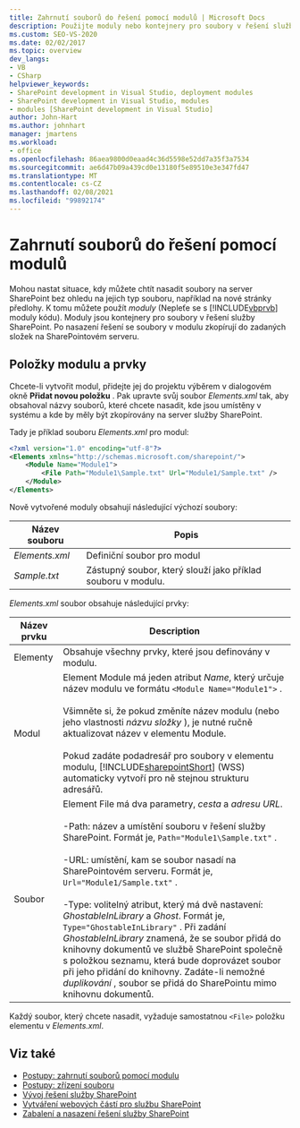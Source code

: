 ```yaml
---
title: Zahrnutí souborů do řešení pomocí modulů | Microsoft Docs
description: Použijte moduly nebo kontejnery pro soubory v řešení služby SharePoint pro nasazení souborů na server SharePoint bez ohledu na jejich typ souboru (například stránky předlohy).
ms.custom: SEO-VS-2020
ms.date: 02/02/2017
ms.topic: overview
dev_langs:
- VB
- CSharp
helpviewer_keywords:
- SharePoint development in Visual Studio, deployment modules
- SharePoint development in Visual Studio, modules
- modules [SharePoint development in Visual Studio]
author: John-Hart
ms.author: johnhart
manager: jmartens
ms.workload:
- office
ms.openlocfilehash: 86aea9800d0eaad4c36d5598e52dd7a35f3a7534
ms.sourcegitcommit: ae6d47b09a439cd0e13180f5e89510e3e347fd47
ms.translationtype: MT
ms.contentlocale: cs-CZ
ms.lasthandoff: 02/08/2021
ms.locfileid: "99892174"
---
```

# <a name="use-modules-to-include-files-in-the-solution"></a>Zahrnutí souborů do řešení pomocí modulů
  Mohou nastat situace, kdy můžete chtít nasadit soubory na server SharePoint bez ohledu na jejich typ souboru, například na nové stránky předlohy. K tomu můžete použít *moduly* (Nepleťe se s [!INCLUDE[vbprvb](../sharepoint/includes/vbprvb-md.md)] moduly kódu). Moduly jsou kontejnery pro soubory v řešení služby SharePoint. Po nasazení řešení se soubory v modulu zkopírují do zadaných složek na SharePointovém serveru.

## <a name="module-items-and-elements"></a>Položky modulu a prvky
 Chcete-li vytvořit modul, přidejte jej do projektu výběrem v dialogovém okně **Přidat novou položku** . Pak upravte svůj soubor *Elements.xml* tak, aby obsahoval názvy souborů, které chcete nasadit, kde jsou umístěny v systému a kde by měly být zkopírovány na server služby SharePoint.

 Tady je příklad souboru *Elements.xml* pro modul:

```xml
<?xml version="1.0" encoding="utf-8"?>
<Elements xmlns="http://schemas.microsoft.com/sharepoint/">
    <Module Name="Module1">
        <File Path="Module1\Sample.txt" Url="Module1/Sample.txt" />
    </Module>
</Elements>

```

 Nově vytvořené moduly obsahují následující výchozí soubory:

|Název souboru|Popis|
|---------------|-----------------|
|*Elements.xml*|Definiční soubor pro modul|
|*Sample.txt*|Zástupný soubor, který slouží jako příklad souboru v modulu.|

 *Elements.xml* soubor obsahuje následující prvky:

|Název prvku|Description|
|------------------|-----------------|
|Elementy|Obsahuje všechny prvky, které jsou definovány v modulu.|
|Modul|Element Module má jeden atribut *Name*, který určuje název modulu ve formátu `<Module Name="Module1">` .<br /><br /> Všimněte si, že pokud změníte název modulu (nebo jeho vlastnosti *názvu složky* ), je nutné ručně aktualizovat název v elementu Module.<br /><br /> Pokud zadáte podadresář pro soubory v elementu modulu, [!INCLUDE[sharepointShort](../sharepoint/includes/sharepointshort-md.md)] (WSS) automaticky vytvoří pro ně stejnou strukturu adresářů.|
|Soubor|Element File má dva parametry, *cesta* a *adresu URL*.<br /><br /> -Path: název a umístění souboru v řešení služby SharePoint. Formát je, `Path="Module1\Sample.txt"` .<br /><br /> -URL: umístění, kam se soubor nasadí na SharePointovém serveru. Formát je, `Url="Module1/Sample.txt"` .<br /><br /> -Type: volitelný atribut, který má dvě nastavení: *GhostableInLibrary* a *Ghost*. Formát je, `Type="GhostableInLibrary"` . Při zadání *GhostableInLibrary* znamená, že se soubor přidá do knihovny dokumentů ve službě SharePoint společně s položkou seznamu, která bude doprovázet soubor při jeho přidání do knihovny. Zadáte-li nemožné *duplikování* , soubor se přidá do SharePointu mimo knihovnu dokumentů.|

 Každý soubor, který chcete nasadit, vyžaduje samostatnou `<File>` položku elementu v *Elements.xml*.

## <a name="see-also"></a>Viz také
- [Postupy: zahrnutí souborů pomocí modulu](../sharepoint/how-to-include-files-by-using-a-module.md)
- [Postupy: zřízení souboru](/previous-versions/office/developer/sharepoint-2010/ms441170(v=office.14))
- [Vývoj řešení služby SharePoint](../sharepoint/developing-sharepoint-solutions.md)
- [Vytváření webových částí pro službu SharePoint](../sharepoint/creating-web-parts-for-sharepoint.md)
- [Zabalení a nasazení řešení služby SharePoint](../sharepoint/packaging-and-deploying-sharepoint-solutions.md)
